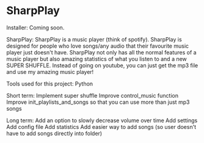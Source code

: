 # SharpPlay

Installer: Coming soon.

SharpPlay: SharpPlay is a music player (think of spotify). SharpPlay is designed for people who love songs/any audio that their favourite music player just doesn't have. SharpPlay not only has all the normal features of a music player but also amazing statistics of what you listen to and a new SUPER SHUFFLE. Instead of going on youtube, you can just get the mp3 file and use my amazing music player!

Tools used for this project: Python

Short term:
Implement super shuffle
Improve control_music function
Improve init_playlists_and_songs so that you can use more than just mp3 songs

Long term:
Add an option to slowly decrease volume over time
Add settings
Add config file
Add statistics
Add easier way to add songs (so user doesn't have to add songs directly into folder)
